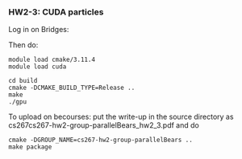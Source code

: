 ### HW2-3: CUDA particles

Log in on Bridges:

Then do:
```
module load cmake/3.11.4
module load cuda

cd build
cmake -DCMAKE_BUILD_TYPE=Release ..
make
./gpu
```

To upload on becourses: put the write-up in the source directory as cs267cs267-hw2-group-parallelBears_hw2_3.pdf and do
```
cmake -DGROUP_NAME=cs267-hw2-group-parallelBears ..
make package
```
